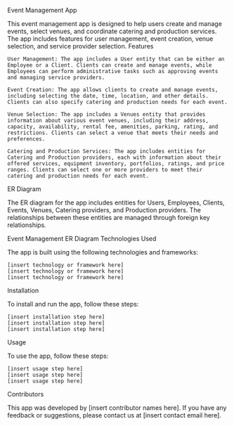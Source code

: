 Event Management App

This event management app is designed to help users create and manage events, select venues, and coordinate catering and production services. The app includes features for user management, event creation, venue selection, and service provider selection.
Features

    User Management: The app includes a User entity that can be either an Employee or a Client. Clients can create and manage events, while Employees can perform administrative tasks such as approving events and managing service providers.

    Event Creation: The app allows clients to create and manage events, including selecting the date, time, location, and other details. Clients can also specify catering and production needs for each event.

    Venue Selection: The app includes a Venues entity that provides information about various event venues, including their address, capacity, availability, rental fee, amenities, parking, rating, and restrictions. Clients can select a venue that meets their needs and preferences.

    Catering and Production Services: The app includes entities for Catering and Production providers, each with information about their offered services, equipment inventory, portfolios, ratings, and price ranges. Clients can select one or more providers to meet their catering and production needs for each event.

ER Diagram

The ER diagram for the app includes entities for Users, Employees, Clients, Events, Venues, Catering providers, and Production providers. The relationships between these entities are managed through foreign key relationships.

Event Management ER Diagram
Technologies Used

The app is built using the following technologies and frameworks:

    [insert technology or framework here]
    [insert technology or framework here]
    [insert technology or framework here]

Installation

To install and run the app, follow these steps:

    [insert installation step here]
    [insert installation step here]
    [insert installation step here]

Usage

To use the app, follow these steps:

    [insert usage step here]
    [insert usage step here]
    [insert usage step here]

Contributors

This app was developed by [insert contributor names here]. If you have any feedback or suggestions, please contact us at [insert contact email here].
